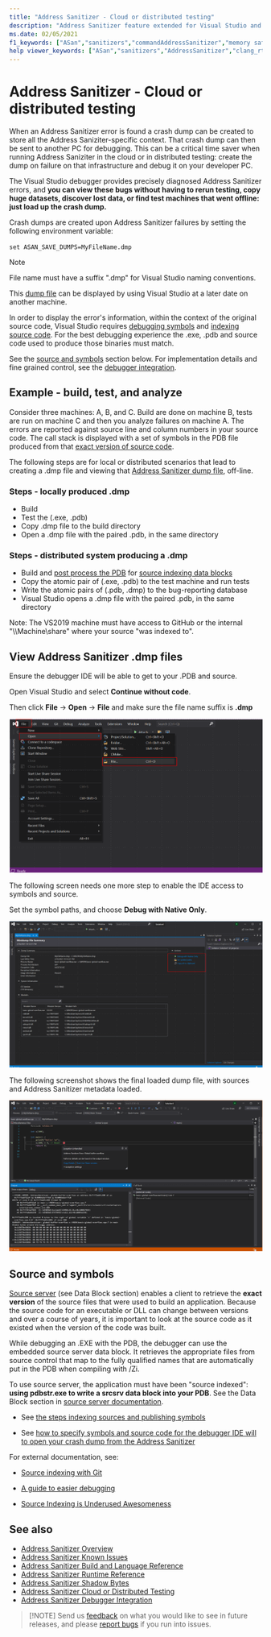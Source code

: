 ```yaml
---
title: "Address Sanitizer - Cloud or distributed testing"
description: "Address Sanitizer feature extended for Visual Studio and Azure"
ms.date: 02/05/2021
f1_keywords: ["ASan","sanitizers","commandAddressSanitizer","memory safety","heap buffer overflow", "stack buffer overflow", "double free", "use after free", "type mismatch"]
help viewer_keywords: ["ASan","sanitizers","AddressSanitizer","clang_rt","Clang runtime","runtime"]
---
```


# Address Sanitizer - Cloud or distributed testing

When an Address Sanitizer error is found a crash dump can be created to store all the Address Saniziter-specific context. That crash dump can then be sent to another PC for debugging. This can be a critical time saver when running Address Saniziter in the cloud or in distributed testing: create the dump on failure on that infrastructure and debug it on your developer PC.

The Visual Studio debugger provides precisely diagnosed Address Sanitizer errors, and **you can view these bugs without having to rerun testing, copy huge datasets, discover lost data, or find test machines that went offline: just load up the crash dump.**

Crash dumps are created upon Address Sanitizer failures by setting the following environment variable:

`set ASAN_SAVE_DUMPS=MyFileName.dmp`

> [!NOTE]
> File name must have a suffix ".dmp" for Visual Studio naming conventions.

This [dump file](https://docs.microsoft.com/en-us/previous-versions/windows/desktop/proc_snap/export-a-process-snapshot-to-a-file) can be displayed by using Visual Studio at a later date on another machine.

In order to display the error's information, within the context of the original source code, Visual Studio requires [debugging symbols](https://docs.microsoft.com/en-us/windows/win32/dxtecharts/debugging-with-symbols) and [indexing source code](https://docs.microsoft.com/en-us/windows-hardware/drivers/debugger/source-indexing). For the best debugging experience the .exe, .pdb and source code used to produce those binaries must match. 

See the [source and symbols](#Source-and-symbols) section below.
For implementation details and fine grained control, see the [debugger integration](asan-debugger-integration.md).

## Example - build, test, and analyze

Consider three machines: A, B, and C. Build are done on machine B, tests are run on machine C and then you analyze failures on machine A. The errors are reported against source line and column numbers in your source code. The call stack is displayed with a set of symbols in the PDB file produced from that [exact version of source code](#Source-and-symbols).

The following steps are for local or distributed scenarios that lead to creating a .dmp file and viewing that [Address Sanitizer dump file](#View-AddressSanitizer-.dmp-files), off-line.

### Steps - locally produced .dmp

- Build
- Test the (.exe, .pdb)
- Copy .dmp file to the build directory
- Open a .dmp file with the paired .pdb, in the same directory

### Steps - distributed system producing a .dmp

- Build and [post process the PDB](#Source-and-symbols) for [source indexing data blocks](https://docs.microsoft.com/en-us/windows/win32/debug/source-server-and-source-indexing)
- Copy the atomic pair of (.exe, .pdb) to the test machine and run tests
- Write the atomic pairs of (.pdb, .dmp) to the bug-reporting database
- Visual Studio opens a .dmp file with the paired .pdb, in the same directory

Note: The VS2019 machine must have access to GitHub or the internal "\\\Machine\share" where your source "was indexed to".

## View Address Sanitizer .dmp files

Ensure the debugger IDE will be able to get to your .PDB and source.

Open Visual Studio and select **Continue without code**.

Then click **File** -> **Open** -> **File** and make sure the file name suffix is **.dmp**

![asan-open-crash-dump](./MEDIA/asan-open-crash-dump.PNG)

The following screen needs one more step to enable the IDE access to symbols and source.

Set the symbol paths, and choose **Debug with Native Only**.

![open snapshot](./MEDIA/asan-DMP-file-open.PNG)

The following screenshot shows the final loaded dump file, with sources and Address Sanitizer metadata loaded.

![symbolized snapshot](./MEDIA/asan-view-crash-meta-data.PNG)

## Source and symbols

[Source server](https://docs.microsoft.com/en-us/windows/win32/debug/source-server-and-source-indexing) (see Data Block section) enables a client to retrieve the **exact version** of the source files that were used to build an application. Because the source code for an executable or DLL can change between versions and over a course of years, it is important to look at the source code as it existed when the version of the code was built.

While debugging an .EXE with the PDB, the debugger can use the embedded source server data block. It retrieves the appropriate files from source control that map to the fully qualified names that are automatically put in the PDB when compiling with /Zi.

To use source server, the application must have been "source indexed": **using pdbstr.exe to write a srcsrv data block into your PDB**. See the Data Block section in [source server documentation](https://docs.microsoft.com/en-us/windows/win32/debug/source-server-and-source-indexing).

- See [the steps indexing sources and publishing symbols](https://docs.microsoft.com/en-us/azure/devops/pipelines/tasks/build/index-sources-publish-symbols?view=azure-devops)

- See [how to specify symbols and source code for the debugger IDE will to open  your crash dump from the Address Sanitizer](https://docs.microsoft.com/en-us/visualstudio/debugger/specify-symbol-dot-pdb-and-source-files-in-the-visual-studio-debugger?view=vs-2019)

For external documentation, see:

- [Source indexing with Git](https://gist.github.com/baldurk/c6feb31b0305125c6d1a)

- [A guide to easier debugging](https://www.codeproject.com/articles/115125/source-indexing-and-symbol-servers-a-guide-to-easi)

- [Source Indexing is Underused Awesomeness](https://randomascii.wordpress.com/2011/11/11/source-indexing-is-underused-awesomeness/)

## See also

- [Address Sanitizer Overview](./asan.md)
- [Address Sanitizer Known Issues](./asan-known-issues.md)
- [Address Sanitizer Build and Language Reference](./asan-building.md)
- [Address Sanitizer Runtime Reference](./asan-runtime.md)
- [Address Sanitizer Shadow Bytes](./asan-shadowbytes.md)
- [Address Sanitizer Cloud or Distributed Testing](./asan-offline-crash-dumps.md)
- [Address Sanitizer Debugger Integration](./asan-debugger-integration.md)

> [!NOTE] Send us [feedback](https://aka.ms/feedback/suggest?space=62) on what you would like to see in future releases, and please [report bugs](https://aka.ms/feedback/report?space=62) if you run into issues.